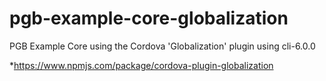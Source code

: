# pgb-example-core-globalization
PGB Example Core using the Cordova 'Globalization' plugin using cli-6.0.0

*https://www.npmjs.com/package/cordova-plugin-globalization
<plugin name="cordova-plugin-globalization" spec="~1.11.0" />
